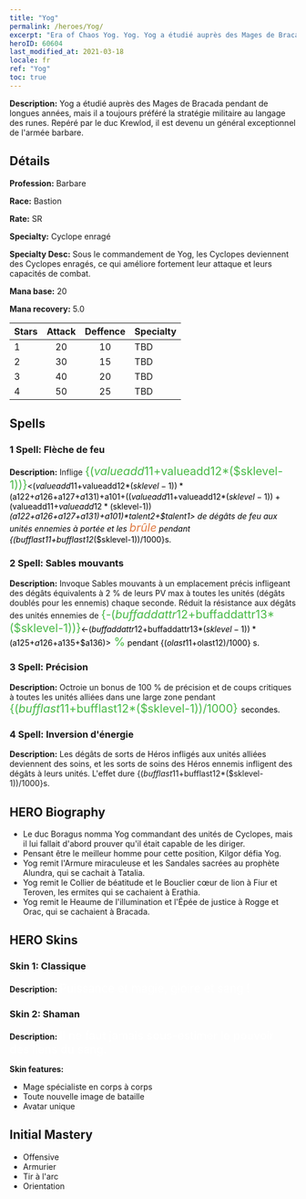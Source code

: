 ```yaml
---
title: "Yog"
permalink: /heroes/Yog/
excerpt: "Era of Chaos Yog. Yog. Yog a étudié auprès des Mages de Bracada pendant de longues années, mais il a toujours préféré la stratégie militaire au langage des runes. Repéré par le duc Krewlod, il est devenu un général exceptionnel de l'armée barbare."
heroID: 60604
last_modified_at: 2021-03-18
locale: fr
ref: "Yog"
toc: true
---
```

 **Description:** Yog a étudié auprès des Mages de Bracada pendant de longues années, mais il a toujours préféré la stratégie militaire au langage des runes. Repéré par le duc Krewlod, il est devenu un général exceptionnel de l'armée barbare.
## Détails
 **Profession:** Barbare

 **Race:** Bastion

 **Rate:** SR

 **Specialty:** Cyclope enragé

 **Specialty Desc:** Sous le commandement de Yog, les Cyclopes deviennent des Cyclopes enragés, ce qui améliore fortement leur attaque et leurs capacités de combat.

 **Mana base:** 20

 **Mana recovery:** 5.0


  | Stars   |     Attack     |    Deffence    |      Specialty     |
  |---------|:---------------:|:---------------:|--------------------|
  |    1    | 20 | 10 | TBD |
  |    2    | 30 | 15 | TBD |
  |    3    | 40 | 20 | TBD |
  |    4    | 50 | 25 | TBD |

## Spells
### 1 Spell: Flèche de feu
 **Description:** Inflige <span style="color: #48b946;font-size:20px">{($valueadd11+$valueadd12*($sklevel-1))}</span><span style="color: black"><($valueadd11+$valueadd12*($sklevel-1))*($a122+$a126+$a127+$a131)+$a101+(($valueadd11+$valueadd12*($sklevel-1))+($valueadd11+$valueadd12*($sklevel-1))*($a122+$a126+$a127+$a131)+$a101)*$talent2+$talent1> de dégâts de feu aux unités ennemies à portée et les <span style="color: #e07c44;font-size:20px">brûle</span><span style="color: black"> pendant {($bufflast11+$bufflast12*($sklevel-1))/1000}s.

### 2 Spell: Sables mouvants
 **Description:** Invoque Sables mouvants à un emplacement précis infligeant des dégâts équivalents à 2 % de leurs PV max à toutes les unités (dégâts doublés pour les ennemis) chaque seconde. Réduit la résistance aux dégâts des unités ennemies de <span style="color: #48b946;font-size:20px">{-($buffaddattr12+$buffaddattr13*($sklevel-1))}</span><span style="color: black"><-($buffaddattr12+$buffaddattr13*($sklevel-1))*($a125+$a126+$a135+$a136)><span style="color: #48b946;font-size:20px"> %</span><span style="color: black"> pendant {($olast11+$olast12)/1000} s.

### 3 Spell: Précision
 **Description:** Octroie un bonus de 100 % de précision et de coups critiques à toutes les unités alliées dans une large zone pendant <span style="color: #48b946;font-size:20px">{($bufflast11+$bufflast12*($sklevel-1))/1000} </span><span style="color: black">secondes.

### 4 Spell: Inversion d'énergie
 **Description:** Les dégâts de sorts de Héros infligés aux unités alliées deviennent des soins, et les sorts de soins des Héros ennemis infligent des dégâts à leurs unités. L'effet dure {($bufflast11+$bufflast12*($sklevel-1))/1000}s.


## HERO Biography
   - Le duc Boragus nomma Yog commandant des unités de Cyclopes, mais il lui fallait d'abord prouver qu'il était capable de les diriger.
   - Pensant être le meilleur homme pour cette position, Kilgor défia Yog.
   - Yog remit l'Armure miraculeuse et les Sandales sacrées au prophète Alundra, qui se cachait à Tatalia.
   - Yog remit le Collier de béatitude et le Bouclier cœur de lion à Fiur et Teroven, les ermites qui se cachaient à Erathia.
   - Yog remit le Heaume de l'illumination et l'Épée de justice à Rogge et Orac, qui se cachaient à Bracada.

## HERO Skins
### Skin 1: **Classique**

 **Description:** <span style="color: #ffffff;font-size:20px">Puissance et magie, gloire et sang ! </span>


### Skin 2: **Shaman**

 **Description:** <span style="color: #ffffff;font-size:20px">Il ne faut jamais sous-estimer le pouvoir des liens du sang.</span>

 **Skin features:** 

   - Mage spécialiste en corps à corps
   - Toute nouvelle image de bataille
   - Avatar unique


## Initial Mastery
   - Offensive
   - Armurier
   - Tir à l'arc
   - Orientation
